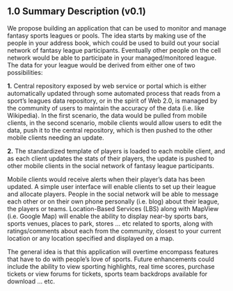 ## 1.0	Summary Description (v0.1) ##

We propose building an application that can be used to monitor and manage fantasy sports leagues or pools.  The idea starts by making use of the people in your address book, which could be used to build out your social network of fantasy league participants.  Eventually other people on the cell network would be able to participate in your managed/monitored league.  The data for your league would be derived from either one of two possibilities:

**1.** Central repository exposed by web service or portal which is either automatically updated through some automated process that reads from a sport’s leagues data repository, or in the spirit of Web 2.0, is managed by the community of users to maintain the accuracy of the data (i.e. like Wikipedia). In the first scenario, the data would be pulled from mobile clients, in the second scenario, mobile clients would allow users to edit the data, push it to the central repository, which is then pushed to the other mobile clients needing an update.

**2.** The standardized template of players is loaded to each mobile client, and as each client updates the stats of their players, the update is pushed to other mobile clients in the social network of fantasy league participants.

Mobile clients would receive alerts when their player’s data has been updated.  A simple user interface will enable clients to set up their league and allocate players.  People in the social network will be able to message each other or on their own phone personally (i.e. blog) about their league, the players or teams.  Location-Based Services (LBS) along with MapView (i.e. Google Map) will enable the ability to display near-by sports bars, sports venues, places to park, stores … etc related to sports, along with ratings/comments about each from the community, closest to your current location or any location specified and displayed on a map.

The general idea is that this application will overtime encompass features that have to do with people’s love of sports.  Future enhancements could include the ability to view sporting highlights, real time scores, purchase tickets or view forums for tickets, sports team backdrops available for download … etc.